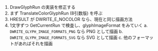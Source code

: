 1. DrawGlyphRun の実装を修正する
2. まず TranslateColorGlyphRun (8引数版) を呼ぶ
3. HRESULT が DWRITE_E_NOCOLOR なら、現在と同じ描画方法
4. 1文字ずつ GetCurrentRun で検査し、glyphImageFormat をみていく
  a. `DWRITE_GLYPH_IMAGE_FORMATS_PNG` なら PNG として描画
  b. `DWRITE_GLYPH_IMAGE_FORMATS_SVG` なら SVG として描画
  c. 他のフォーマットがあればそれを描画